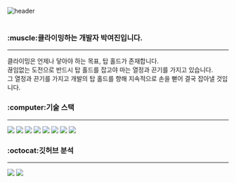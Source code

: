 ![header](https://capsule-render.vercel.app/api?type=soft&color=FFC61A&height=140&text=welcome%20to%20my%20space.&fontSize=37)
<br>
<br>
<h3>:muscle:클라이밍하는 개발자 박여진입니다.</h3>
<hr>
<p>클라이밍은 언제나 닿아야 하는 목표, 탑 홀드가 존재합니다.
<br> 끊임없는 도전으로 반드시 탑 홀드를 잡고야 마는 열정과 끈기를 가지고 있습니다.
<br> 그 열정과 끈기를 가지고 개발의 탑 홀드를 향해 지속적으로 손을 뻗어 결국 잡아낼 것입니다. </p>

<h3>:computer:기술 스택 </h3>
<hr>
<div>
<img src="https://img.shields.io/badge/java-007396?style=for-the-badge&logo=java&logoColor=white"> 
<img src="https://img.shields.io/badge/spring-6DB33F?style=for-the-badge&logo=spring&logoColor=white"> 
<img src="https://img.shields.io/badge/javascript-F7DF1E?style=for-the-badge&logo=javascript&logoColor=black">  
<img src="https://img.shields.io/badge/jquery-0769AD?style=for-the-badge&logo=jquery&logoColor=white">
<img src="https://img.shields.io/badge/oracle-F80000?style=for-the-badge&logo=oracle&logoColor=white"> 
<img src="https://img.shields.io/badge/mysql-4479A1?style=for-the-badge&logo=mysql&logoColor=white">
<img src="https://img.shields.io/badge/git-F05032?style=for-the-badge&logo=git&logoColor=white">
<img src="https://img.shields.io/badge/github-181717?style=for-the-badge&logo=github&logoColor=white">
</div>

<h3>:octocat:깃허브 분석 </h3>
<hr>
<div>
<img src="https://github-readme-stats.vercel.app/api/top-langs/?username=jin00-dev&layout=compact">
<img src="https://github-readme-stats.vercel.app/api?username=jin00-dev&hide=stars&count_private=true&hide_rank=true&show_icons=true&theme=default">
</div>
